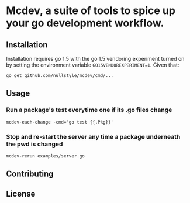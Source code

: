 # Mcdev, a suite of tools to spice up your go development workflow.



## Installation

Installation requires go 1.5 with the go 1.5 vendoring experiment turned on by
setting the environment variable `GO15VENDOREXPERIMENT=1`.  Given that:

```
go get github.com/nullstyle/mcdev/cmd/...
```

## Usage

### Run a package's test everytime one if its .go files change
```
mcdev-each-change -cmd='go test {{.Pkg}}'
```

### Stop and re-start the server any time a package underneath the pwd is changed
```
mcdev-rerun examples/server.go
```

## Contributing

## License
